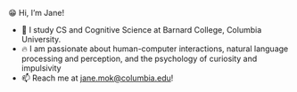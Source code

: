 😁 Hi, I’m Jane!
- 🏫 I study CS and Cognitive Science at Barnard College, Columbia University.
- 🔥 I am passionate about human-computer interactions, natural language processing and perception, and the psychology of curiosity and impulsivity
- 📫 Reach me at jane.mok@columbia.edu!

<!---
janemok/janemok is a ✨ special ✨ repository because its `README.md` (this file) appears on your GitHub profile.
You can click the Preview link to take a look at your changes.
--->

